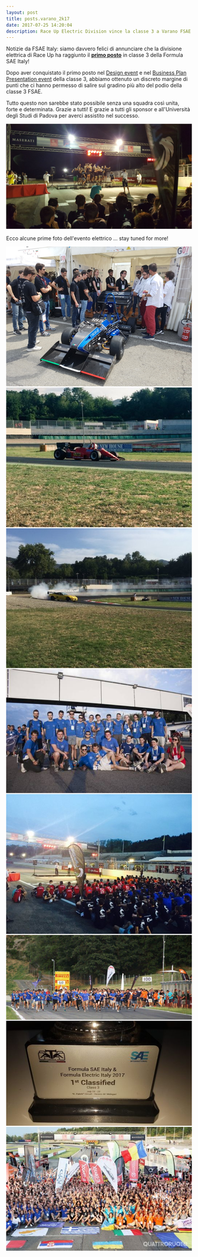 ```yaml
---
layout: post
title: posts.varano_2k17
date: 2017-07-25 14:20:04
description: Race Up Electric Division vince la classe 3 a Varano FSAE Italy
---
```


Notizie da FSAE Italy: siamo davvero felici di annunciare che la divisione elettrica di Race Up ha raggiunto il **[primo posto](http://www.ata.it/sites/default/files/ranking_class31.pdf)** in classe 3 della Formula SAE Italy!

Dopo aver conquistato il primo posto nel [Design event](http://www.ata.it/sites/default/files/ranking_design_class3.pdf) e nel [Business Plan Presentation event](http://www.ata.it/sites/default/files/ranking_presentation_class3.pdf) della classe 3, abbiamo ottenuto un discreto margine di punti che ci hanno permesso di salire sul gradino più alto del podio della classe 3 FSAE.

Tutto questo non sarebbe stato possibile senza una squadra così unita, forte e determinata. Grazie a tutti! E grazie a tutti gli sponsor e all'Università degli Studi di Padova per averci assistito nel successo.

<a class="image featured"><img src="/images/posts/2017/07/25/podium.jpg" /></a>

Ecco alcune prime foto dell'evento elettrico ... stay tuned for more!

<!-- flickity -->
<script src="/js/flickity.pkgd.js"></script>
<link rel="stylesheet" href="/css/flickity.css">

<!-- ed -->
<section class="wrapper style3">
    <div>
        <div class="carousel" data-flickity='{ "imagesLoaded": true, "percentPosition": false }'>
		    <a href="/images/posts/2017/07/25/gallery/full/ed/1.jpg">
				<img src="/images/posts/2017/07/25/gallery/ed/1.jpg" />
			</a>
			<a href="/images/posts/2017/07/25/gallery/full/ed/1b.jpg">
				<img src="/images/posts/2017/07/25/gallery/ed/1b.jpg" />
			</a>
			<a href="/images/posts/2017/07/25/gallery/full/ed/1c.jpg">
				<img src="/images/posts/2017/07/25/gallery/ed/1c.jpg" />
			</a>
			<a href="/images/posts/2017/07/25/gallery/full/ed/2.jpg">
				<img src="/images/posts/2017/07/25/gallery/ed/2.jpg" />
			</a>
			<a href="/images/posts/2017/07/25/gallery/full/ed/3b.jpg">
				<img src="/images/posts/2017/07/25/gallery/ed/3b.jpg" />
			</a>
			<a href="/images/posts/2017/07/25/gallery/full/ed/3.jpeg">
				<img src="/images/posts/2017/07/25/gallery/ed/3.jpeg" />
			</a>
			<a href="/images/posts/2017/07/25/gallery/full/ed/4.jpg">
				<img src="/images/posts/2017/07/25/gallery/ed/4.jpg" />
			</a>
			<a href="/images/posts/2017/07/25/gallery/full/ed/5.jpg">
				<img src="/images/posts/2017/07/25/gallery/ed/5.jpg" />
			</a>
        </div>
    </div>
</section>
